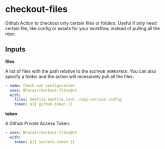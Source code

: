 # checkout-files
Github Action to checkout only certain files or folders. 
Useful if only need certain file, like config or
 assets for your workflow, instead of pulling all the repo.

## Inputs

**files**

A list of files with the path relative to the `$GITHUB_WORKSPACE`.
You can also specify a folder and the action will recessively pull all the files.

```yaml
- name: Check out configuration
  uses: Bhacaz/checkout-files@v1
  with:
    files: Gemfile Gemfile.lock .ruby-version config
    token: ${{ github.token }}
```

**token**

A Github Private Access Token.

```yaml
- uses: Bhacaz/checkout-files@v1
  with:
    token: ${{ secrets.token }}
```

